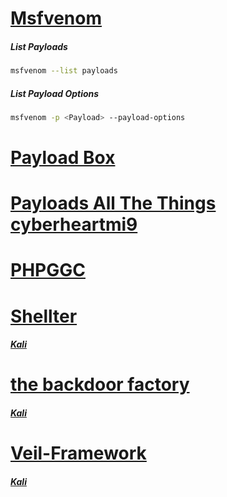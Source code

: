 # [Msfvenom](https://github.com/rapid7/metasploit-framework/wiki/How-to-use-msfvenom)
##### List Payloads
```bash
msfvenom --list payloads
```

##### List Payload Options
```bash
msfvenom -p <Payload> --payload-options
```

# [Payload Box](https://github.com/payloadbox)

# [Payloads All The Things cyberheartmi9](https://github.com/cyberheartmi9/PayloadsAllTheThings)

# [PHPGGC](PHPGGC/README.md)

# [Shellter](https://www.shellterproject.com/)
##### [Kali](https://www.kali.org/tools/shellter/)

# [the backdoor factory](https://github.com/secretsquirrel/the-backdoor-factory)
##### [Kali](https://www.kali.org/tools/backdoor-factory/)

# [Veil-Framework](https://github.com/Veil-Framework/)
##### [Kali](https://www.kali.org/tools/veil/#veil-evasion)